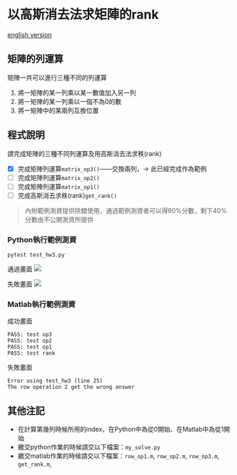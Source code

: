 # 以高斯消去法求矩陣的rank
[english version](README.md)

## 矩陣的列運算
矩陣一共可以進行三種不同的列運算
1. 將一矩陣的某一列乘以某一數值加入另一列
2. 將一矩陣的某一列乘以一個不為0的數
3. 將一矩陣中的某兩列互換位置


## 程式說明
請完成矩陣的三種不同列運算及用高斯消去法求秩(rank)
+ [x] 完成矩陣列運算`matrix_op3()`——交換兩列，-> 此已經完成作為範例
+ [ ] 完成矩陣列運算`matrix_op2()`
+ [ ] 完成矩陣列運算`matrix_op1()`
+ [ ] 完成高斯消去求秩(rank)`get_rank()`

> 內附範例測資提供除錯使用，通過範例測資者可以得60%分數，剩下40%分數由不公開測資所提供
### Python執行範例測資
```
pytest test_hw3.py
```
通過畫面
![](https://i.imgur.com/Wc1u2P6.png)

失敗畫面
![](https://i.imgur.com/1207NOe.png)


### Matlab執行範例測資

成功畫面
```
PASS: test op3
PASS: test op2
PASS: test op1
PASS: test rank
```

失敗畫面
```
Error using test_hw3 (line 25)
The row operation 2 get the wrong answer
```


## 其他注記
+ 在計算第幾列時候所用的index，在Python中為從0開始、在Matlab中為從1開始
+ 繳交python作業的時候請交以下檔案：`my_solve.py`
+ 繳交matlab作業的時候請交以下檔案：`row_op1.m`, `row_op2.m`, `row_op3.m`, `get_rank.m`,